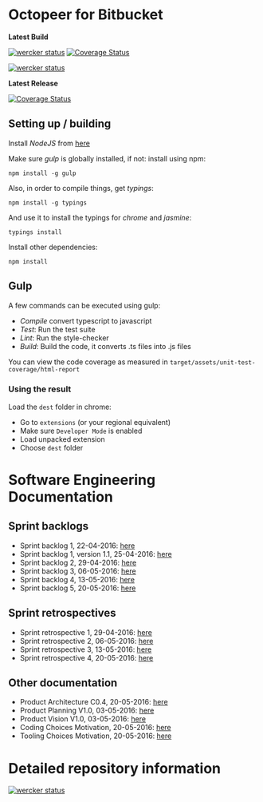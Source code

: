 # Octopeer for Bitbucket
**Latest Build**

[![wercker status](https://app.wercker.com/status/58d7606deea2e9a573c66d7fd5f57ef4/s "wercker status")](https://app.wercker.com/project/bykey/58d7606deea2e9a573c66d7fd5f57ef4)
[![Coverage Status](https://coveralls.io/repos/bitbucket/CasBs/ooc-octopeer/badge.svg?branch=develop)](https://coveralls.io/bitbucket/CasBs/ooc-octopeer?branch=develop)

[![wercker status](https://app.wercker.com/status/58d7606deea2e9a573c66d7fd5f57ef4/m "wercker status")](https://app.wercker.com/project/bykey/58d7606deea2e9a573c66d7fd5f57ef4)

**Latest Release**

[![Coverage Status](https://coveralls.io/repos/bitbucket/CasBs/ooc-octopeer/badge.svg?branch=master)](https://coveralls.io/bitbucket/CasBs/ooc-octopeer?branch=master)


## Setting up / building
Install *NodeJS* from [here](https://nodejs.org)

Make sure *gulp* is globally installed, if not: install using npm:
```
npm install -g gulp
```
Also, in order to compile things, get *typings*:
```
npm install -g typings
```
And use it to install the typings for _chrome_ and _jasmine_:
```
typings install
```

Install other dependencies:
```
npm install
```

## Gulp
A few commands can be executed using gulp:

- *Compile* convert typescript to javascript
- *Test*: Run the test suite
- *Lint*: Run the style-checker
- *Build*: Build the code, it converts .ts files into .js files

You can view the code coverage as measured in `target/assets/unit-test-coverage/html-report`

### Using the result
Load the `dest` folder in chrome:

- Go to `extensions` (or your regional equivalent)
- Make sure `Developer Mode` is enabled
- Load unpacked extension
- Choose `dest` folder

# Software Engineering Documentation

## Sprint backlogs
- Sprint backlog 1, 22-04-2016: [here](https://bitbucket.org/CasBs/ooc-octopeer/src/ab788018da61a9b5c202b1324185a75cbc448250/doc/Sprint%20Backlog%20%231.pdf?at=master&fileviewer=file-view-default)
- Sprint backlog 1, version 1.1, 25-04-2016: [here](https://bitbucket.org/CasBs/ooc-octopeer/src/934378f786a3e43441c72eea64d90fddb6cb3ee8/doc/Sprint%20backlog%20%231%20Version%201.1.pdf?at=master&fileviewer=file-view-default)
- Sprint backlog 2, 29-04-2016: [here](https://bitbucket.org/CasBs/ooc-octopeer/src/17f2d70ddc47b6efaa8375a66bfc7a1e89316e8b/doc/Sprint%20Backlog%20%232.pdf?at=sprint_doc&fileviewer=file-view-default)
- Sprint backlog 3, 06-05-2016: [here](https://bitbucket.org/CasBs/ooc-octopeer/src/f1625bae0961d75aebd905517f3f421888117857/doc/Sprint%20Backlog%20%233.pdf?fileviewer=file-view-default)
- Sprint backlog 4, 13-05-2016: [here](https://bitbucket.org/CasBs/ooc-octopeer/src/43afdd333cc7f298ded90bb0c4fb26a470410e66/doc/Sprint%20Backlog%20%234.pdf?at=documentation_update&fileviewer=file-view-default)
- Sprint backlog 5, 20-05-2016: [here](https://bitbucket.org/CasBs/ooc-octopeer/src/94eadfabe7df166e2022f970f5dc6abce526b7ef/doc/Sprint%20Backlog%20%235.pdf?at=master&fileviewer=file-view-default)

## Sprint retrospectives
- Sprint retrospective 1, 29-04-2016: [here](https://bitbucket.org/CasBs/ooc-octopeer/src/17f2d70ddc47b6efaa8375a66bfc7a1e89316e8b/doc/Sprint%20Retrospective%20%231.pdf?at=sprint_doc&fileviewer=file-view-default)
- Sprint retrospective 2, 06-05-2016: [here](https://bitbucket.org/CasBs/ooc-octopeer/src/f1625bae0961d75aebd905517f3f421888117857/doc/Sprint%20Retrospective%20%232.pdf?fileviewer=file-view-default)
- Sprint retrospective 3, 13-05-2016: [here](https://bitbucket.org/CasBs/ooc-octopeer/src/43afdd333cc7f298ded90bb0c4fb26a470410e66/doc/Sprint%20%20Retrospective%20%233.pdf?at=documentation_update&fileviewer=file-view-default)
- Sprint retrospective 4, 20-05-2016: [here](https://bitbucket.org/CasBs/ooc-octopeer/src/94eadfabe7df166e2022f970f5dc6abce526b7ef/doc/Sprint%20Retrospective%20%234.pdf?at=master&fileviewer=file-view-default)


## Other documentation
- Product Architecture C0.4, 20-05-2016: [here](https://bitbucket.org/CasBs/ooc-octopeer/src/ad6f5c15b9e81db3cdc4064a5e7bf9b0d1f21f88/doc/Product%20Architectural%20Design%20C0.4.pdf?at=master&fileviewer=file-view-default)
- Product Planning V1.0, 03-05-2016: [here](https://bitbucket.org/CasBs/ooc-octopeer/src/f1625bae0961d75aebd905517f3f421888117857/doc/Product%20Planning%20V1.0.pdf?fileviewer=file-view-default)
- Product Vision V1.0, 03-05-2016: [here](https://bitbucket.org/CasBs/ooc-octopeer/src/f1625bae0961d75aebd905517f3f421888117857/doc/Product%20Vision%20V1.0.pdf?fileviewer=file-view-default)
- Coding Choices Motivation, 20-05-2016: [here](https://bitbucket.org/CasBs/ooc-octopeer/src/94eadfabe7df166e2022f970f5dc6abce526b7ef/doc/Coding%20Choices%20Clarification.pdf?at=master&fileviewer=file-view-default)
- Tooling Choices Motivation, 20-05-2016: [here](https://bitbucket.org/CasBs/ooc-octopeer/src/94eadfabe7df166e2022f970f5dc6abce526b7ef/doc/Tooling%20Choices%20Clarification.pdf?at=master&fileviewer=file-view-default)

# Detailed repository information #
[![wercker status](https://app.wercker.com/status/58d7606deea2e9a573c66d7fd5f57ef4/m "wercker status")](https://app.wercker.com/project/bykey/58d7606deea2e9a573c66d7fd5f57ef4)